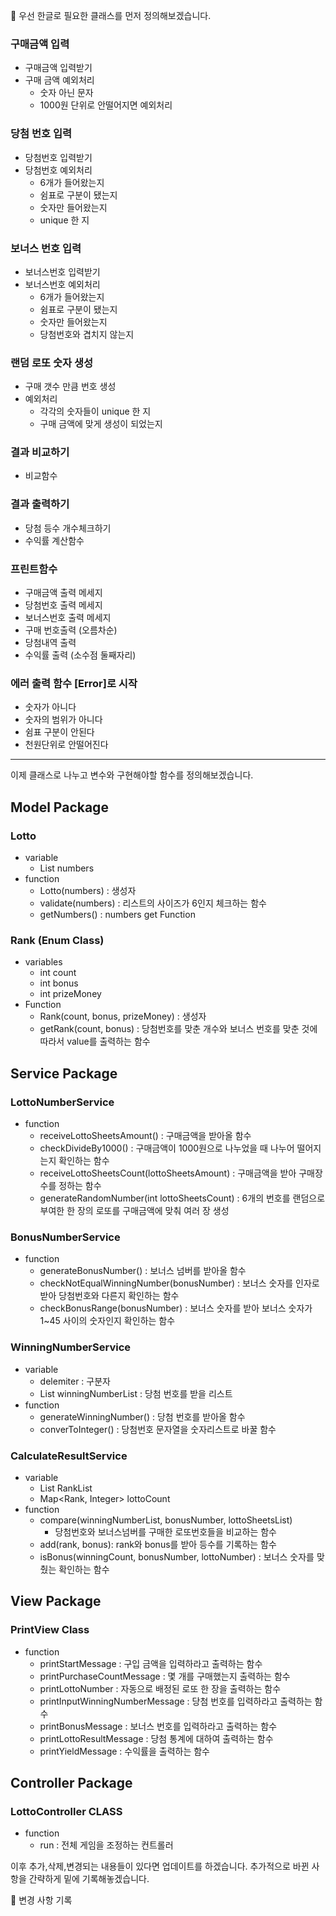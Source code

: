 
📌 우선 한글로 필요한 클래스를 먼저 정의해보겠습니다.

### 구매금액 입력

- 구매금액 입력받기
- 구매 금액 예외처리
    - 숫자 아닌 문자
    - 1000원 단위로 안떨어지면 예외처리

### 당첨 번호 입력

- 당첨번호 입력받기
- 당첨번호 예외처리
    - 6개가 들어왔는지
    - 쉼표로 구분이 됐는지
    - 숫자만 들어왔는지
    - unique 한 지

### 보너스 번호 입력

- 보너스번호 입력받기
- 보너스번호 예외처리
    - 6개가 들어왔는지
    - 쉼표로 구분이 됐는지
    - 숫자만 들어왔는지
    - 당첨번호와 겹치지 않는지

### 랜덤 로또 숫자 생성

- 구매 갯수 만큼 번호 생성
- 예외처리
    - 각각의 숫자들이 unique 한 지
    - 구매 금액에 맞게 생성이 되었는지

### 결과 비교하기

- 비교함수

### 결과 출력하기

- 당첨 등수 개수체크하기
- 수익률 계산함수

### 프린트함수

- 구매금액 출력 메세지
- 당첨번호 출력 메세지
- 보너스번호 출력 메세지
- 구매 번호출력 (오름차순)
- 당첨내역 출력
- 수익률 출력 (소수점 둘째자리)

### 에러 출력 함수 [Error]로 시작

- 숫자가 아니다
- 숫자의 범위가 아니다
- 쉼표 구분이 안된다
- 천원단위로 안떨어진다

---
이제 클래스로 나누고 변수와 구현해야할 함수를 정의해보겠습니다.

## Model Package

### Lotto
- variable
  - List<Integer> numbers
- function
  - Lotto(numbers) : 생성자
  - validate(numbers) : 리스트의 사이즈가 6인지 체크하는 함수
  - getNumbers() : numbers get Function
### Rank (Enum Class)
- variables
  - int count
  - int bonus
  - int prizeMoney
- Function
  - Rank(count, bonus, prizeMoney) : 생성자
  - getRank(count, bonus) : 당첨번호를 맞춘 개수와 보너스 번호를 맞춘 것에 따라서 value를 출력하는 함수

## Service Package
### LottoNumberService
- function
  - receiveLottoSheetsAmount() : 구매금액을 받아올 함수
  - checkDivideBy1000() : 구매금액이 1000원으로 나누었을 때 나누어 떨어지는지 확인하는 함수
  - receiveLottoSheetsCount(lottoSheetsAmount) : 구매금액을 받아 구매장수를 정하는 함수
  - generateRandomNumber(int lottoSheetsCount) : 6개의 번호를 랜덤으로 부여한 한 장의 로또를 구매금액에 맞춰 여러 장 생성
### BonusNumberService
- function
  - generateBonusNumber() : 보너스 넘버를 받아올 함수
  - checkNotEqualWinningNumber(bonusNumber) : 보너스 숫자를 인자로 받아 당첨번호와 다른지 확인하는 함수
  - checkBonusRange(bonusNumber) : 보너스 숫자를 받아 보너스 숫자가 1~45 사이의 숫자인지 확인하는 함수
### WinningNumberService
- variable
  - delemiter : 구분자
  - List<Integer> winningNumberList : 당첨 번호를 받을 리스트
- function
  - generateWinningNumber() : 당첨 번호를 받아올 함수
  - converToInteger() : 당첨번호 문자열을 숫자리스트로 바꿀 함수
### CalculateResultService
- variable
  - List<Rank> RankList
  - Map<Rank, Integer> lottoCount
- function
  - compare(winningNumberList, bonusNumber, lottoSheetsList)
    - 당첨번호와 보너스넘버를 구매한 로또번호들을 비교하는 함수
  - add(rank, bonus): rank와 bonus를 받아 등수를 기록하는 함수
  - isBonus(winningCount, bonusNumber, lottoNumber) : 보너스 숫자를 맞췄는 확인하는 함수
## View Package
### PrintView Class
- function
  - printStartMessage : 구입 금액을 입력하라고 출력하는 함수
  - printPurchaseCountMessage : 몇 개를 구매했는지 출력하는 함수
  - printLottoNumber : 자동으로 배정된 로또 한 장을 출력하는 함수
  - printInputWinningNumberMessage : 당첨 번호를 입력하라고 출력하는 함수
  - printBonusMessage : 보너스 번호를 입력하라고 출력하는 함수
  - printLottoResultMessage : 당첨 통계에 대하여 출력하는 함수
  - printYieldMessage : 수익률을 출력하는 함수

## Controller Package
### LottoController CLASS
- function
  - run : 전체 게임을 조정하는 컨트롤러


이후 추가,삭제,변경되는 내용들이 있다면 업데이트를 하겠습니다.
추가적으로 바뀐 사항을 간략하게 밑에 기록해놓겠습니다.

📌 변경 사항 기록
